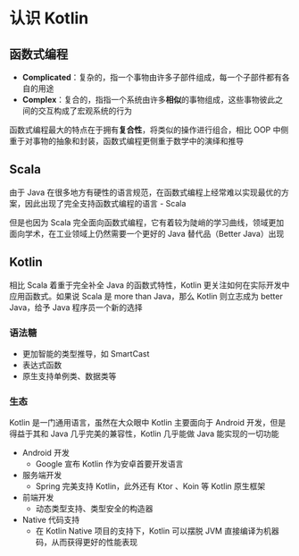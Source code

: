 # 认识 Kotlin
## 函数式编程
- **Complicated**：复杂的，指一个事物由许多子部件组成，每一个子部件都有各自的用途
- **Complex**：复合的，指指一个系统由许多**相似**的事物组成，这些事物彼此之间的交互构成了宏观系统的行为

函数式编程最大的特点在于拥有**复合性**，将类似的操作进行组合，相比 OOP 中侧重于对事物的抽象和封装，函数式编程更侧重于数学中的演绎和推导

## Scala
由于 Java 在很多地方有硬性的语言规范，在函数式编程上经常难以实现最优的方案，因此出现了完全支持函数式编程的语言 - Scala

但是也因为 Scala 完全面向函数式编程，它有着较为陡峭的学习曲线，领域更加面向学术，在工业领域上仍然需要一个更好的 Java 替代品（Better Java）出现

## Kotlin
相比 Scala 着重于完全补全 Java 的函数式特性，Kotlin 更关注如何在实际开发中应用函数式。如果说 Scala 是 more than Java，那么 Kotlin 则立志成为 better Java，给予 Java 程序员一个新的选择

### 语法糖
- 更加智能的类型推导，如 SmartCast
- 表达式函数
- 原生支持单例类、数据类等

### 生态
Kotlin 是一门通用语言，虽然在大众眼中 Kotlin 主要面向于 Android 开发，但是得益于其和 Java 几乎完美的兼容性，Kotlin 几乎能做 Java 能实现的一切功能
- Android 开发
    - Google 宣布 Kotlin 作为安卓首要开发语言
- 服务端开发
    - Spring 完美支持 Kotlin，此外还有 Ktor 、Koin 等 Kotlin 原生框架
- 前端开发
    - 动态类型支持、类型安全的构造器
- Native 代码支持
    - 在 Kotlin Native 项目的支持下，Kotlin 可以摆脱 JVM 直接编译为机器码，从而获得更好的性能表现